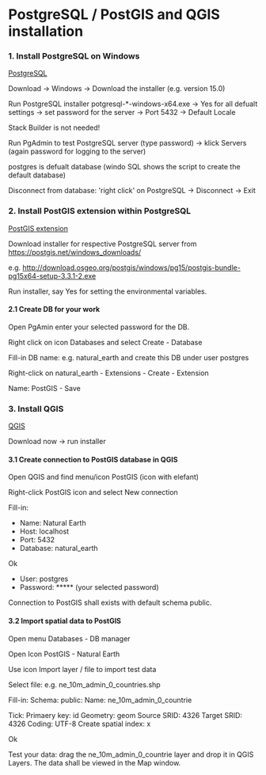 # PostgreSQL / PostGIS and QGIS installation

### 1. Install PostgreSQL on Windows 

[PostgreSQL](https://www.postgresql.org/) 

Download -> Windows -> Download the installer (e.g. version 15.0) 

Run PostgreSQL installer potgresql-*-windows-x64.exe -> Yes for all defualt settings
-> set password for the server -> Port 5432 -> Default Locale 


Stack Builder is not needed! 

Run PgAdmin to test PostgreSQL server (type password) -> klick Servers (again password for logging to the server)

postgres is defualt database (windo SQL shows the script to create the default database)

Disconnect from database: 'right click' on PostgreSQL -> Disconnect -> Exit 


### 2. Install PostGIS extension within PostgreSQL 

[PostGIS extension](https://postgis.net)

Download installer for respective PostgreSQL server from https://postgis.net/windows_downloads/ 

e.g. http://download.osgeo.org/postgis/windows/pg15/postgis-bundle-pg15x64-setup-3.3.1-2.exe  

Run installer, say Yes for setting the environmental variables. 


#### 2.1 Create DB for your work 

Open PgAmin enter your selected password for the DB. 

Right click on icon Databases and select Create - Database 

Fill-in DB name: e.g. natural_earth and create this DB under user postgres 

Right-click on natural_earth - Extensions - Create - Extension 

Name: PostGIS - Save 


### 3. Install QGIS 

[QGIS](https://qgis.org)

Download now -> run installer 

#### 3.1 Create connection to PostGIS database in QGIS 

Open QGIS and find menu/icon PostGIS (icon with elefant) 

Right-click PostGIS icon and select New connection 

Fill-in: 
- Name: Natural Earth 
- Host: localhost
- Port: 5432
- Database: natural_earth

Ok

- User: postgres
- Password: ***** (your selected password) 

Connection to PostGIS shall exists with default schema public. 

#### 3.2 Import spatial data to PostGIS 

Open menu Databases - DB manager 

Open Icon PostGIS - Natural Earth 

Use icon Import layer / file to import test data 

Select file: e.g. ne_10m_admin_0_countries.shp 

Fill-in: 
Schema: public: 
Name:  ne_10m_admin_0_countrie

Tick: 
Primaery key: id
Geometry: geom
Source SRID: 4326
Target SRID: 4326 
Coding: UTF-8 
Create spatial index: x 

Ok

Test your data: drag the  ne_10m_admin_0_countrie layer and drop it in QGIS Layers. The data shall be viewed in the Map window. 

